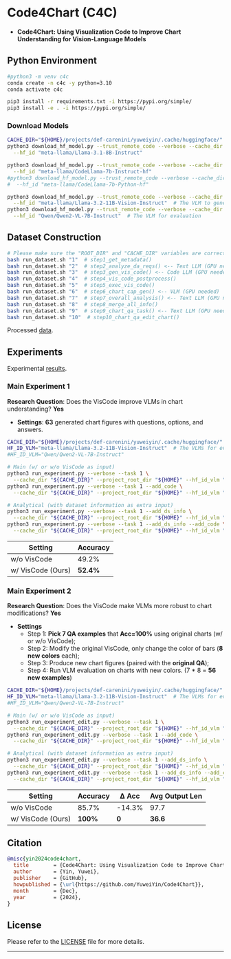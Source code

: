 # Code4Chart (C4C)

* **Code4Chart: Using Visualization Code to Improve Chart Understanding for Vision-Language Models**

## Python Environment

```bash
#python3 -m venv c4c
conda create -n c4c -y python=3.10
conda activate c4c

pip3 install -r requirements.txt -i https://pypi.org/simple/
pip3 install -e . -i https://pypi.org/simple/
```

### Download Models

```bash
CACHE_DIR="${HOME}/projects/def-carenini/yuweiyin/.cache/huggingface/"  # YOUR CACHE_DIR
python3 download_hf_model.py --trust_remote_code --verbose --cache_dir "${CACHE_DIR}" \
  --hf_id "meta-llama/Llama-3.1-8B-Instruct"

python3 download_hf_model.py --trust_remote_code --verbose --cache_dir "${CACHE_DIR}" \
  --hf_id "meta-llama/CodeLlama-7b-Instruct-hf"
#python3 download_hf_model.py --trust_remote_code --verbose --cache_dir "${CACHE_DIR}" \
#  --hf_id "meta-llama/CodeLlama-7b-Python-hf"

python3 download_hf_model.py --trust_remote_code --verbose --cache_dir "${CACHE_DIR}" \
  --hf_id "meta-llama/Llama-3.2-11B-Vision-Instruct"  # The VLM to generate chart captions (and for evaluation)
python3 download_hf_model.py --trust_remote_code --verbose --cache_dir "${CACHE_DIR}" \
  --hf_id "Qwen/Qwen2-VL-7B-Instruct"  # The VLM for evaluation
```

## Dataset Construction

```bash
# Please make sure the "ROOT_DIR" and "CACHE_DIR" variables are correct paths
bash run_dataset.sh "1"  # step1_get_metadata()
bash run_dataset.sh "2"  # step2_analyze_da_reqs() <-- Text LLM (GPU needed)
bash run_dataset.sh "3"  # step3_gen_vis_code() <-- Code LLM (GPU needed)
bash run_dataset.sh "4"  # step4_vis_code_postprocess()
bash run_dataset.sh "5"  # step5_exec_vis_code()
bash run_dataset.sh "6"  # step6_chart_cap_gen() <-- VLM (GPU needed)
bash run_dataset.sh "7"  # step7_overall_analysis() <-- Text LLM (GPU needed)
bash run_dataset.sh "8"  # step8_merge_all_info()
bash run_dataset.sh "9"  # step9_chart_qa_task() <-- Text LLM (GPU needed)
bash run_dataset.sh "10"  # step10_chart_qa_edit_chart()
```

Processed [data](data/code4chart/process).

## Experiments

Experimental [results](data/code4chart/results/Llama-3.2-11B-Vision-Instruct).

### Main Experiment 1

**Research Question**: Does the VisCode improve VLMs in chart understanding? **Yes**

- **Settings**: **63** generated chart figures with questions, options, and answers.

```bash
CACHE_DIR="${HOME}/projects/def-carenini/yuweiyin/.cache/huggingface/"  # YOUR CACHE_DIR
HF_ID_VLM="meta-llama/Llama-3.2-11B-Vision-Instruct"  # The VLMs for evaluation
#HF_ID_VLM="Qwen/Qwen2-VL-7B-Instruct"

# Main (w/ or w/o VisCode as input)
python3 run_experiment.py --verbose --task 1 \
  --cache_dir "${CACHE_DIR}" --project_root_dir "${HOME}" --hf_id_vlm "${HF_ID_VLM}"
python3 run_experiment.py --verbose --task 1 --add_code \
  --cache_dir "${CACHE_DIR}" --project_root_dir "${HOME}" --hf_id_vlm "${HF_ID_VLM}"

# Analytical (with dataset information as extra input)
python3 run_experiment.py --verbose --task 1 --add_ds_info \
  --cache_dir "${CACHE_DIR}" --project_root_dir "${HOME}" --hf_id_vlm "${HF_ID_VLM}"
python3 run_experiment.py --verbose --task 1 --add_ds_info --add_code \
  --cache_dir "${CACHE_DIR}" --project_root_dir "${HOME}" --hf_id_vlm "${HF_ID_VLM}"
```

| Setting           | Accuracy  | 
|-------------------|-----------|
| w/o VisCode       | 49.2%     | 
| w/ VisCode (Ours) | **52.4%** | 

### Main Experiment 2

**Research Question**: Does the VisCode make VLMs more robust to chart modifications? **Yes**

- **Settings**
  - Step 1: **Pick 7 QA examples** that **Acc=100%** using original charts (w/ or w/o VisCode);
  - Step 2: Modify the original VisCode, only change the color of bars (**8 new colors** each);
  - Step 3: Produce new chart figures (paired with the **original QA**);
  - Step 4: Run VLM evaluation on charts with new colors. (7 * 8 = **56 new examples**)

```bash
CACHE_DIR="${HOME}/projects/def-carenini/yuweiyin/.cache/huggingface/"  # YOUR CACHE_DIR
HF_ID_VLM="meta-llama/Llama-3.2-11B-Vision-Instruct"  # The VLMs for evaluation
#HF_ID_VLM="Qwen/Qwen2-VL-7B-Instruct"

# Main (w/ or w/o VisCode as input)
python3 run_experiment_edit.py --verbose --task 1 \
  --cache_dir "${CACHE_DIR}" --project_root_dir "${HOME}" --hf_id_vlm "${HF_ID_VLM}"
python3 run_experiment_edit.py --verbose --task 1 --add_code \
  --cache_dir "${CACHE_DIR}" --project_root_dir "${HOME}" --hf_id_vlm "${HF_ID_VLM}"

# Analytical (with dataset information as extra input)
python3 run_experiment_edit.py --verbose --task 1 --add_ds_info \
  --cache_dir "${CACHE_DIR}" --project_root_dir "${HOME}" --hf_id_vlm "${HF_ID_VLM}"
python3 run_experiment_edit.py --verbose --task 1 --add_ds_info --add_code \
  --cache_dir "${CACHE_DIR}" --project_root_dir "${HOME}" --hf_id_vlm "${HF_ID_VLM}"
```

| Setting           | Accuracy  | Δ Acc  | Avg Output Len |
|-------------------|-----------|--------|----------------|
| w/o VisCode       | 85.7%     | -14.3% | 97.7           |
| w/ VisCode (Ours) | **100%**  | **0**  | **36.6**       |


## Citation

```bibtex
@misc{yin2024code4chart,
  title        = {Code4Chart: Using Visualization Code to Improve Chart Understanding for Vision-Language Models},
  author       = {Yin, Yuwei},
  publisher    = {GitHub},
  howpublished = {\url{https://github.com/YuweiYin/Code4Chart}},
  month        = {Dec},
  year         = {2024},
}
```

## License

Please refer to the [LICENSE](./LICENSE) file for more details.

---
